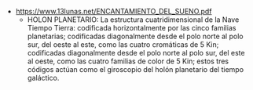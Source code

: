 - https://www.13lunas.net/ENCANTAMIENTO_DEL_SUENO.pdf
	- HOLON PLANETARIO: La estructura cuatridimensional de la Nave Tiempo Tierra:
	  codificada horizontalmente por las cinco familias planetarias; codificadas diagonalmente
	  desde el polo norte al polo sur, del oeste al este, como las cuatro cromáticas de 5 Kin;
	  codificadas diagonalmente desde el polo norte al polo sur, del este al oeste, como las cuatro
	  familias de color de 5 Kin; estos tres códigos actúan como el giroscopio del holón planetario
	  del tiempo galáctico.